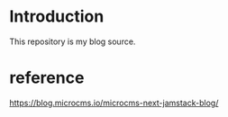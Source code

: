 # Introduction
This repository is my blog source.

# reference
https://blog.microcms.io/microcms-next-jamstack-blog/
